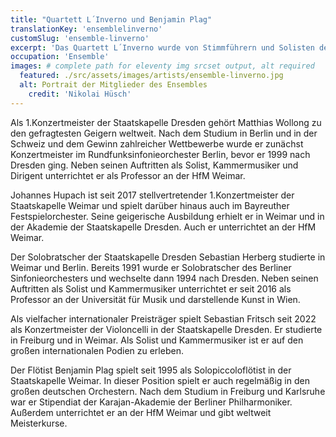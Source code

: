 ```yaml
---
title: "Quartett L´Inverno und Benjamin Plag"
translationKey: 'ensemblelinverno'
customSlug: 'ensemble-linverno'
excerpt: 'Das Quartett L´Inverno wurde von Stimmführern und Solisten der Staatskapelle Dresden und Weimar gegründet und fühlt sich besonders den großen Komponisten mitteldeutscher Barockmusik verpflichtet.'
occupation: 'Ensemble'
images: # complete path for eleventy img srcset output, alt required
  featured: ./src/assets/images/artists/ensemble-linverno.jpg
  alt: Portrait der Mitglieder des Ensembles
	credit: 'Nikolai Hüsch'
---
```


Als 1.Konzertmeister der Staatskapelle Dresden gehört Matthias Wollong zu den gefragtesten Geigern weltweit. Nach dem Studium in Berlin und in der Schweiz und dem Gewinn zahlreicher Wettbewerbe wurde er zunächst Konzertmeister im Rundfunksinfonieorchester Berlin, bevor er 1999 nach Dresden ging. Neben seinen Auftritten als Solist, Kammermusiker und Dirigent unterrichtet er als Professor an der HfM Weimar.

Johannes Hupach ist seit 2017 stellvertretender 1.Konzertmeister der Staatskapelle Weimar und spielt darüber hinaus auch im Bayreuther Festspielorchester. Seine geigerische Ausbildung erhielt er in Weimar und in der Akademie der Staatskapelle Dresden. Auch er unterrichtet an der HfM Weimar.

Der Solobratscher der Staatskapelle Dresden Sebastian Herberg studierte in Weimar und Berlin.
Bereits 1991 wurde er Solobratscher des Berliner Sinfonieorchesters und wechselte dann 1994 nach Dresden. Neben seinen Auftritten als Solist und Kammermusiker unterrichtet er seit 2016 als Professor an der Universität für Musik und darstellende Kunst in Wien.

Als vielfacher internationaler Preisträger spielt Sebastian Fritsch seit 2022 als Konzertmeister der Violoncelli in der Staatskapelle Dresden. Er studierte in Freiburg und in Weimar. Als Solist und Kammermusiker ist er auf den großen internationalen Podien zu erleben.

Der Flötist Benjamin Plag spielt seit 1995 als Solopiccoloflötist in der Staatskapelle Weimar. In dieser Position spielt er auch regelmäßig in den großen deutschen Orchestern. Nach dem Studium in Freiburg und Karlsruhe war er Stipendiat der Karajan-Akademie der Berliner Philharmoniker. Außerdem unterrichtet er an der HfM Weimar und gibt weltweit Meisterkurse.
